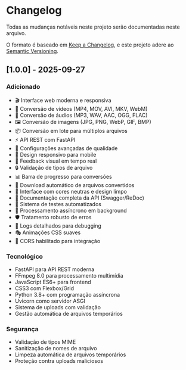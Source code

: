 # Changelog

Todas as mudanças notáveis neste projeto serão documentadas neste arquivo.

O formato é baseado em [Keep a Changelog](https://keepachangelog.com/pt-BR/1.0.0/),
e este projeto adere ao [Semantic Versioning](https://semver.org/lang/pt-BR/).

## [1.0.0] - 2025-09-27

### Adicionado
- 🎬 Interface web moderna e responsiva
- 🎥 Conversão de vídeos (MP4, MOV, AVI, MKV, WebM)
- 🎵 Conversão de áudios (MP3, WAV, AAC, OGG, FLAC)
- 🖼️ Conversão de imagens (JPG, PNG, WebP, GIF, BMP)
- 📦 Conversão em lote para múltiplos arquivos
- ⚡ API REST com FastAPI
- 🔧 Configurações avançadas de qualidade
- 📱 Design responsivo para mobile
- 🎯 Feedback visual em tempo real
- 🔒 Validação de tipos de arquivo
- 📊 Barra de progresso para conversões
- 💾 Download automático de arquivos convertidos
- 🎨 Interface com cores neutras e design limpo
- 📖 Documentação completa da API (Swagger/ReDoc)
- 🧪 Sistema de testes automatizados
- 🔄 Processamento assíncrono em background
- 🛡️ Tratamento robusto de erros
- 📝 Logs detalhados para debugging
- 🎭 Animações CSS suaves
- 🔗 CORS habilitado para integração

### Tecnológico
- FastAPI para API REST moderna
- FFmpeg 8.0 para processamento multimídia
- JavaScript ES6+ para frontend
- CSS3 com Flexbox/Grid
- Python 3.8+ com programação assíncrona
- Uvicorn como servidor ASGI
- Sistema de uploads com validação
- Gestão automática de arquivos temporários

### Segurança
- Validação de tipos MIME
- Sanitização de nomes de arquivo
- Limpeza automática de arquivos temporários
- Proteção contra uploads maliciosos
